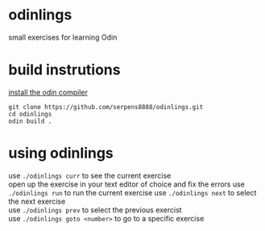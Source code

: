 # odinlings 
small exercises for learning Odin



# build instrutions

[install the odin compiler](https://odin-lang.org/docs/install/)

```
git clone https://github.com/serpens8888/odinlings.git
cd odinlings
odin build .
```


# using odinlings

use ```./odinlings curr``` to see the current exercise  
open up the exercise in your text editor of choice and fix the errors 
use ```./odinlings run``` to run the current exercise 
use ```./odinlings next``` to select the next exercise  
use ```./odinlings prev``` to select the previous exercist  
use ```./odinlings goto <number>``` to go to a specific exercise  
